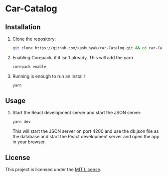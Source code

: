 # Car-Catalog

## Installation

1. Clone the repository:

   ```bash
   git clone https://github.com/kashubyak/car-Catalog.git && cd car-Catalog
   ```

2. Enabling Corepack, if it isn't already. This will add the yarn

   ```bash
   corepack enable
   ```

3. Running is enough to run an install!

   ```bash
   yarn
   ```

## Usage

1. Start the React development server and start the JSON server:

   ```bash
   yarn dev
   ```

   This will start the JSON server on port 4200 and use the db.json file as the database and start the React development server and open the app in your browser.

## License

This project is licensed under the [MIT License](LICENSE).
